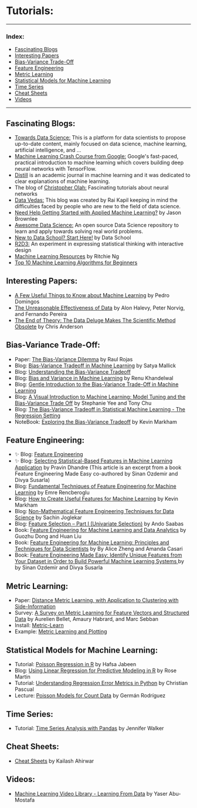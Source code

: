 # Tutorials:

---

### **Index:**
- [Fascinating Blogs](#Fascinating-Blogs)
- [Interesting Papers](#Interesting-Papers)
- [Bias-Variance Trade-Off](#Bias-Variance-Trade-Off)
- [Feature Engineering](#Feature-Engineering)
- [Metric Learning](#Metric-Learning)
- [Statistical Models for Machine Learning](#Statistical-models)
- [Time Series](#Time-Series)
- [Cheat Sheets](#Cheat-Sheets)
- [Videos](#Videos)

---

## <a name="Fascinating-Blogs"></a>Fascinating Blogs: 
* [Towards Data Science:](https://towardsdatascience.com/) This is a platform for data scientists to propose up-to-date content, mainly focused on data science, machine learning, artificial intelligence, and ...  <br>
* [Machine Learning Crash Course from Google:](https://developers.google.com/machine-learning/crash-course/) Google's fast-paced, practical introduction to machine learning which covers building deep neural networks with TensorFlow.
* [Distill](https://distill.pub/about/) is an academic journal in machine learning and it was dedicated to clear explanations of machine learning. 
* The blog of [Christopher Olah:](http://colah.github.io) Fascinating tutorials about neural networks
* [Data Vedas:](https://www.datavedas.com) This blog was created by Rai Kapil keeping in mind the difficulties faced by people who are new to the field of data science. 
* [Need Help Getting Started with Applied Machine Learning?](https://machinelearningmastery.com/start-here/) by Jason Brownlee <br>
* [Awesome Data Science:](https://github.com/bulutyazilim/awesome-datascience) An open source Data Science repository to learn and apply towards solving real world problems. <br>
* [New to Data School? Start Here!](https://www.dataschool.io/start/) by Data School
* [R2D3:](http://www.r2d3.us) An experiment in expressing statistical thinking with interactive design
* [Machine Learning Resources](https://www.ritchieng.com/machine-learning-resources/) by Ritchie Ng  
* [Top 10 Machine Learning Algorithms for Beginners](https://www.dataquest.io/blog/top-10-machine-learning-algorithms-for-beginners/)

## <a name="Interesting-Papers"></a>Interesting Papers: 
* [A Few Useful Things to Know about Machine Learning](https://homes.cs.washington.edu/~pedrod/papers/cacm12.pdf) by Pedro Domingos <br>
* [The Unreasonable Effectiveness of Data](https://static.googleusercontent.com/media/research.google.com/en/ir/pubs/archive/35179.pdf) by Alon Halevy, Peter Norvig, and Fernando Pereira <br>
* [The End of Theory: The Data Deluge Makes The Scientific Method Obsolete](https://www.wired.com/2008/06/pb-theory/) by Chris Anderson <br>

## <a name="Bias-Variance-Trade-Off"></a>Bias-Variance Trade-Off: 
* Paper: [The Bias-Variance Dilemma](https://www.inf.fu-berlin.de/inst/ag-ki/rojas_home/documents/tutorials/bias.pdf) by Raul Rojas <br>
* Blog: [Bias-Variance Tradeoff in Machine Learning](https://www.learnopencv.com/bias-variance-tradeoff-in-machine-learning/) by Satya Mallick <br>
* Blog: [Understanding the Bias-Variance Tradeoff](https://towardsdatascience.com/understanding-the-bias-variance-tradeoff-165e6942b229)
* Blog: [Bias and Variance in Machine Learning](https://medium.com/datadriveninvestor/bias-and-variance-in-machine-learning-51fdd38d1f86) by Renu Khandelwal
* Blog: [Gentle Introduction to the Bias-Variance Trade-Off in Machine Learning](https://machinelearningmastery.com/gentle-introduction-to-the-bias-variance-trade-off-in-machine-learning/)
* Blog: [A Visual Introduction to Machine Learning: Model Tuning and the Bias-Variance Trade Off](http://www.r2d3.us/visual-intro-to-machine-learning-part-2/) by Stephanie Yee and Tony Chu
* Blog: [The Bias-Variance Tradeoff in Statistical Machine Learning - The Regression Setting](https://www.quantstart.com/articles/The-Bias-Variance-Tradeoff-in-Statistical-Machine-Learning-The-Regression-Setting) 
* NoteBook: [Exploring the Bias-Variance Tradeoff](https://github.com/justmarkham/DAT8/blob/master/notebooks/08_bias_variance.ipynb) by Kevin Markham

## <a name="Feature-Engineering"></a>Feature Engineering: 
* :sparkles: Blog: [Feature Engineering](https://www.datavedas.com/feature-engineering/) 
* :sparkles: Blog: [Selecting Statistical-Based Features in Machine Learning Application](https://hub.packtpub.com/selecting-statistical-based-features-in-machine-learning-application/) by Pravin Dhandre (This article is an excerpt from a book Feature Engineering Made Easy co-authored by Sinan Ozdemir and Divya Susarla)
* Blog: [Fundamental Techniques of Feature Engineering for Machine Learning](https://towardsdatascience.com/feature-engineering-for-machine-learning-3a5e293a5114) by Emre Rencberoglu
* Blog: [How to Create Useful Features for Machine Learning](https://www.dataschool.io/introduction-to-feature-engineering/) by Kevin Markham
* Blog: [Non-Mathematical Feature Engineering Techniques for Data Science](https://codesachin.wordpress.com/2016/06/25/non-mathematical-feature-engineering-techniques-for-data-science/) by Sachin Joglekar
* Blog: [Feature Selection – Part I (Univariate Selection)](https://blog.datadive.net/selecting-good-features-part-i-univariate-selection/) by Ando Saabas
* Book: [Feature Engineering for Machine Learning and Data Analytics](https://www.crcpress.com/Feature-Engineering-for-Machine-Learning-and-Data-Analytics/Dong-Liu/p/book/9781138744387) by Guozhu Dong and Huan Liu 
* Book: [Feature Engineering for Machine Learning: Principles and Techniques for Data Scientists](http://shop.oreilly.com/product/0636920049081.do) by By Alice Zheng and Amanda Casari
* Book: [Feature Engineering Made Easy: Identify Unique Features from Your Dataset in Order to Build Powerful Machine Learning Systems ](https://www.amazon.com/Feature-Engineering-Made-Easy-Identify/dp/1787287602/ref=as_li_ss_tl?_encoding=UTF8&qid=&sr=&linkCode=sl1&tag=dataschool-20&linkId=a8a7e27a1313cd8e4f4ee3c31da79f01&language=en_US) by by Sinan Ozdemir and Divya Susarla

## <a name="Metric-Learning"></a>Metric Learning: 
* Paper: [Distance Metric Learning, with Application to Clustering with Side-Information](https://ai.stanford.edu/~ang/papers/nips02-metric.pdf)
* Survey: [A Survey on Metric Learning for Feature Vectors and Structured Data](https://arxiv.org/pdf/1306.6709.pdf) by Aurelien Bellet, Amaury Habrard, and Marc Sebban
* Install: [Metric-Learn](https://github.com/metric-learn/metric-learn) 
* Example: [Metric Learning and Plotting](https://github.com/metric-learn/metric-learn/blob/master/examples/metric_plotting.ipynb)

## <a name="Statistical-models"></a>Statistical Models for Machine Learning: 
* Tutorial: [Poisson Regression in R](https://www.dataquest.io/blog/tutorial-poisson-regression-in-r/) by Hafsa Jabeen
* Blog: [Using Linear Regression for Predictive Modeling in R](https://www.dataquest.io/blog/statistical-learning-for-predictive-modeling-r/) by Rose Martin 
* Tutorial: [Understanding Regression Error Metrics in Python](https://www.dataquest.io/blog/understanding-regression-error-metrics/) by Christian Pascual
* Lecture: [Poisson Models for Count Data](https://data.princeton.edu/wws509/notes/c4.pdf) by Germán Rodríguez 

## <a name="Time-Series"></a>Time Series: 
* Tutorial: [Time Series Analysis with Pandas](https://www.dataquest.io/blog/tutorial-time-series-analysis-with-pandas/) by Jennifer Walker 

## <a name="Cheat-Sheets"></a>Cheat Sheets: 
* [Cheat Sheets](https://github.com/kailashahirwar/cheatsheets-ai) by Kailash Ahirwar <br>

## <a name="Videos"></a>Videos: 
* [Machine Learning Video Library - Learning From Data](https://work.caltech.edu/library/index.html) by Yaser Abu-Mostafa
